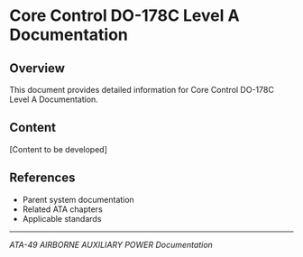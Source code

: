 # Core Control DO-178C Level A Documentation

## Overview

This document provides detailed information for Core Control DO-178C Level A Documentation.

## Content

[Content to be developed]

## References

- Parent system documentation
- Related ATA chapters
- Applicable standards

---

*ATA-49 AIRBORNE AUXILIARY POWER Documentation*
